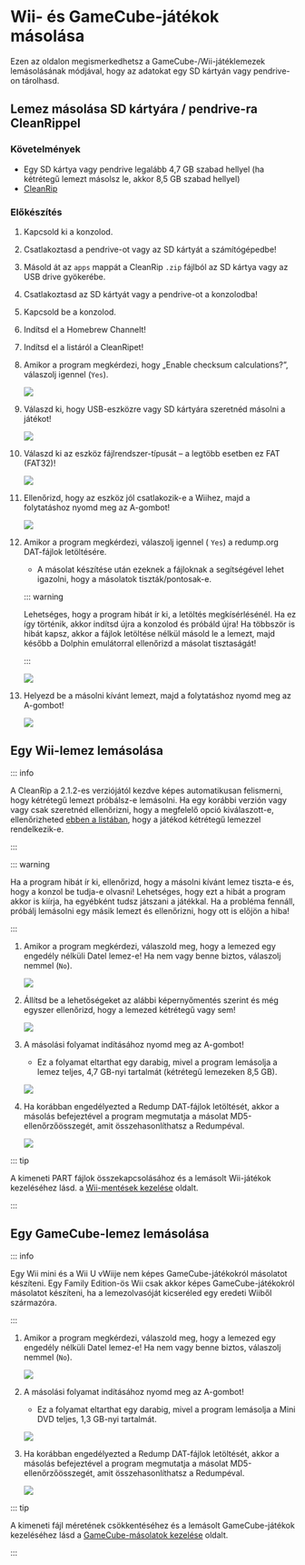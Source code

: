 # Wii- és GameCube-játékok másolása

Ezen az oldalon megismerkedhetsz a GameCube-/Wii-játéklemezek lemásolásának módjával, hogy az adatokat egy SD kártyán vagy pendrive-on tárolhasd.

## Lemez másolása SD kártyára / pendrive-ra CleanRippel

### Követelmények

- Egy SD kártya vagy pendrive legalább 4,7 GB szabad hellyel (ha kétrétegű lemezt másolsz le, akkor 8,5 GB szabad hellyel)
- [CleanRip](https://oscwii.org/library/app/cleanrip)

### Előkészítés

1. Kapcsold ki a konzolod.

2. Csatlakoztasd a pendrive-ot vagy az SD kártyát a számítógépedbe!

3. Másold át az `apps` mappát a CleanRip `.zip` fájlból az SD kártya vagy az USB drive gyökerébe.

4. Csatlakoztasd az SD kártyát vagy a pendrive-ot a konzolodba!

5. Kapcsold be a konzolod.

6. Indítsd el a Homebrew Channelt!

7. Indítsd el a listáról a CleanRipet!

8. Amikor a program megkérdezi, hogy „Enable checksum calculations?”, válaszolj igennel (`Yes`).

   ![](/images/homebrew/CleanRip/checksum.png)

9. Válaszd ki, hogy USB-eszközre vagy SD kártyára szeretnéd másolni a játékot!

   ![](/images/homebrew/CleanRip/device.png)

10. Válaszd ki az eszköz fájlrendszer-típusát – a legtöbb esetben ez FAT (FAT32)!

    ![](/images/homebrew/CleanRip/filesystem.png)

11. Ellenőrizd, hogy az eszköz jól csatlakozik-e a Wiihez, majd a folytatáshoz nyomd meg az A-gombot!

    ![](/images/homebrew/CleanRip/insertdevice.png)

12. Amikor a program megkérdezi, válaszolj igennel ( `Yes`) a redump.org DAT-fájlok letöltésére.

    - A másolat készítése után ezeknek a fájloknak a segítségével lehet igazolni, hogy a másolatok tiszták/pontosak-e.

    ::: warning

    Lehetséges, hogy a program hibát ír ki, a letöltés megkísérlésénél. Ha ez így történik, akkor indítsd újra a konzolod és próbáld újra! Ha többször is hibát kapsz, akkor a fájlok letöltése nélkül másold le a lemezt, majd később a Dolphin emulátorral ellenőrizd a másolat tisztaságát!

    :::

    ![](/images/homebrew/CleanRip/redump.png)

13. Helyezd be a másolni kívánt lemezt, majd a folytatáshoz nyomd meg az A-gombot!

    ![](/images/homebrew/CleanRip/insertdisc.png)

## Egy Wii-lemez lemásolása

::: info

A CleanRip a 2.1.2-es verziójától kezdve képes automatikusan felismerni, hogy kétrétegű lemezt próbálsz-e lemásolni. Ha egy korábbi verzión vagy vagy csak szeretnéd ellenőrizni, hogy a megfelelő opció kiválaszott-e, ellenőrizheted [ebben a listában](https://wiki.dolphin-emu.org/index.php?title=Category:Dual_Layer_Disc_games), hogy a játékod kétrétegű lemezzel rendelkezik-e.

:::

::: warning

Ha a program hibát ír ki, ellenőrizd, hogy a másolni kívánt lemez tiszta-e és, hogy a konzol be tudja-e olvasni! Lehetséges, hogy ezt a hibát a program akkor is kiírja, ha egyébként tudsz játszani a játékkal. Ha a probléma fennáll, próbálj lemásolni egy másik lemezt és ellenőrizni, hogy ott is előjön a hiba!

:::

1. Amikor a program megkérdezi, válaszold meg, hogy a lemezed egy engedély nélküli Datel lemez-e! Ha nem vagy benne biztos, válaszolj nemmel (`No`).

   ![](/images/homebrew/CleanRip/dateldisc.png)

2. Állítsd be a lehetőségeket az alábbi képernyőmentés szerint és még egyszer ellenőrizd, hogy a lemezed kétrétegű vagy sem!

   ![](/images/homebrew/CleanRip/wiisettings.png)

3. A másolási folyamat indításához nyomd meg az A-gombot!

   - Ez a folyamat eltarthat egy darabig, mivel a program lemásolja a lemez teljes, 4,7 GB-nyi tartalmát (kétrétegű lemezeken 8,5 GB).

   ![](/images/homebrew/CleanRip/wiiprogress.png)

4. Ha korábban engedélyezted a Redump DAT-fájlok letöltését, akkor a másolás befejeztével a program megmutatja a másolat MD5-ellenőrzőösszegét, amit összehasonlíthatsz a Redumpéval.

   ![](/images/homebrew/CleanRip/wiidumpcomplete.png)

::: tip

A kimeneti PART fájlok összekapcsolásához és a lemásolt Wii-játékok kezeléséhez lásd. a [Wii-mentések kezelése](wii-backups) oldalt.

:::

## Egy GameCube-lemez lemásolása

::: info

Egy Wii mini és a Wii U vWiije nem képes GameCube-játékokról másolatot készíteni. Egy Family Edition-ös Wii csak akkor képes GameCube-játékokról másolatot készíteni, ha a lemezolvasóját kicseréled egy eredeti Wiiből származóra.

:::

1. Amikor a program megkérdezi, válaszold meg, hogy a lemezed egy engedély nélküli Datel lemez-e! Ha nem vagy benne biztos, válaszolj nemmel (`No`).

   ![](/images/homebrew/CleanRip/dateldisc.png)

2. A másolási folyamat indításához nyomd meg az A-gombot!

   - Ez a folyamat eltarthat egy darabig, mivel a program lemásolja a Mini DVD teljes, 1,3 GB-nyi tartalmát.

   ![](/images/homebrew/CleanRip/gcprogress.png)

3. Ha korábban engedélyezted a Redump DAT-fájlok letöltését, akkor a másolás befejeztével a program megmutatja a másolat MD5-ellenőrzőösszegét, amit összehasonlíthatsz a Redumpéval.

   ![](/images/homebrew/CleanRip/gcdumpcomplete.png)

::: tip

A kimeneti fájl méretének csökkentéséhez és a lemásolt GameCube-játékok kezeléséhez lásd a [GameCube-másolatok kezelése](gc-backups) oldalt.

:::
